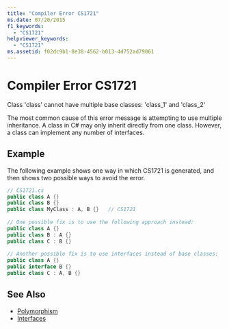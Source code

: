 ```yaml
---
title: "Compiler Error CS1721"
ms.date: 07/20/2015
f1_keywords: 
  - "CS1721"
helpviewer_keywords: 
  - "CS1721"
ms.assetid: f02dc9b1-8e38-4562-b013-4d752ad79061
---
```

# Compiler Error CS1721
Class 'class' cannot have multiple base classes: 'class_1' and 'class_2'  
  
 The most common cause of this error message is attempting to use multiple inheritance. A class in C# may only inherit directly from one class. However, a class can implement any number of interfaces.  
  
## Example  
 The following example shows one way in which CS1721 is generated, and then shows two possible ways to avoid the error.  
  
```csharp  
// CS1721.cs  
public class A {}  
public class B {}  
public class MyClass : A, B {}   // CS1721  
  
// One possible fix is to use the following approach instead:  
public class A {}  
public class B : A {}  
public class C : B {}  
  
// Another possible fix is to use interfaces instead of base classes:  
public class A {}  
public interface B {}  
public class C : A, B {}  
```  
  
## See Also  

- [Polymorphism](../../../csharp/programming-guide/classes-and-structs/polymorphism.md)  
- [Interfaces](../../../csharp/programming-guide/interfaces/index.md)
